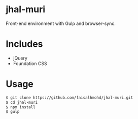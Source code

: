 # jhal-muri
Front-end environment with Gulp and browser-sync.

# Includes
* jQuery
* Foundation CSS

# Usage
```bash
$ git clone https://github.com/faisalhmohd/jhal-muri.git
$ cd jhal-muri
$ npm install
$ gulp
```
